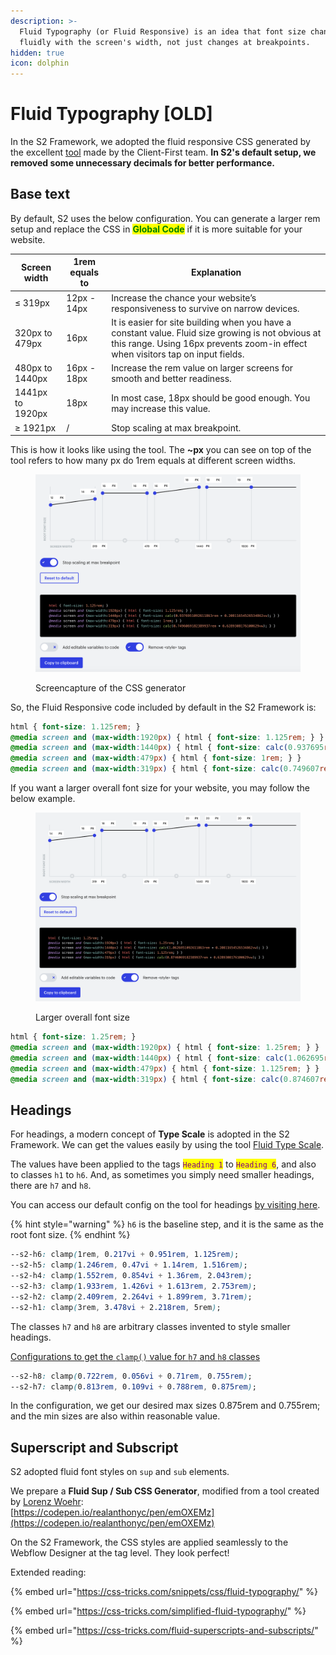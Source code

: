 ```yaml
---
description: >-
  Fluid Typography (or Fluid Responsive) is an idea that font size changes
  fluidly with the screen's width, not just changes at breakpoints.
hidden: true
icon: dolphin
---
```


# Fluid Typography \[OLD]

In the S2 Framework, we adopted the fluid responsive CSS generated by the excellent [tool](https://finsweet.com/client-first/docs/fluid-responsive) made by the Client-First team. **In S2's default setup, we removed some unnecessary decimals for better performance.**



## Base text

By default, S2 uses the below configuration. You can generate a larger rem setup and replace the CSS in <mark style="color:green;">**Global Code**</mark> if it is more suitable for your website.

| Screen width     | 1rem equals to | Explanation                                                                                                                                                                           |
| ---------------- | -------------- | ------------------------------------------------------------------------------------------------------------------------------------------------------------------------------------- |
| ≤ 319px          | 12px - 14px    | Increase the chance your website’s responsiveness to survive on narrow devices.                                                                                                       |
| 320px to 479px   | 16px           | It is easier for site building when you have a constant value. Fluid size growing is not obvious at this range. Using 16px prevents zoom-in effect when visitors tap on input fields. |
| 480px to 1440px  | 16px - 18px    | Increase the rem value on larger screens for smooth and better readiness.                                                                                                             |
| 1441px to 1920px | 18px           | In most case, 18px should be good enough. You may increase this value.                                                                                                                |
| ≥ 1921px         | /              | Stop scaling at max breakpoint.                                                                                                                                                       |



This is how it looks like using the tool. The **\~px** you can see on top of the tool refers to how many px do 1rem equals at different screen widths.

<figure><img src="../../.gitbook/assets/fluid-responsive-settings.png" alt=""><figcaption><p>Screencapture of the CSS generator</p></figcaption></figure>

So, the Fluid Responsive code included by default in the S2 Framework is:

```css
html { font-size: 1.125rem; }
@media screen and (max-width:1920px) { html { font-size: 1.125rem; } }
@media screen and (max-width:1440px) { html { font-size: calc(0.937695rem + 0.208vw); } }
@media screen and (max-width:479px) { html { font-size: 1rem; } }
@media screen and (max-width:319px) { html { font-size: calc(0.749607rem + 0.629vw); } }
```



If you want a larger overall font size for your website, you may follow the below example.

<figure><img src="../../.gitbook/assets/Screenshot 2025-01-21 21.50.36.png" alt=""><figcaption><p>Larger overall font size</p></figcaption></figure>

```css
html { font-size: 1.25rem; }
@media screen and (max-width:1920px) { html { font-size: 1.25rem; } }
@media screen and (max-width:1440px) { html { font-size: calc(1.062695rem + 0.208vw); } }
@media screen and (max-width:479px) { html { font-size: 1.125rem; } }
@media screen and (max-width:319px) { html { font-size: calc(0.874607rem + 0.629vw); } }
```





## Headings

For headings, a modern concept of **Type Scale** is adopted in the S2 Framework. We can get the values easily by using the tool [Fluid Type Scale](https://www.fluid-type-scale.com).

The values have been applied to the tags <mark style="color:purple;">`Heading 1`</mark> to <mark style="color:purple;">`Heading 6`</mark>, and also to classes `h1` to `h6`. And, as sometimes you simply need smaller headings, there are `h7` and `h8`.

You can access our default config on the tool for headings [by visiting here](https://www.fluid-type-scale.com/calculate?minFontSize=16\&minWidth=360\&minRatio=1.24577245\&maxFontSize=18\&maxWidth=1280\&maxRatio=1.347625\&steps=h6%2Ch5%2Ch4%2Ch3%2Ch2%2Ch1\&baseStep=h6\&prefix=s2\&useContainerWidth=false\&includeFallbacks=true\&useRems=true\&remValue=16\&decimals=3\&previewFont=Inter\&previewText=Almost+before+we+knew+it%2C+we+had+left+the+ground\&previewWidth=1280).

{% hint style="warning" %}
`h6` is the baseline step, and it is the same as the root font size.
{% endhint %}

```css
--s2-h6: clamp(1rem, 0.217vi + 0.951rem, 1.125rem);
--s2-h5: clamp(1.246rem, 0.47vi + 1.14rem, 1.516rem);
--s2-h4: clamp(1.552rem, 0.854vi + 1.36rem, 2.043rem);
--s2-h3: clamp(1.933rem, 1.426vi + 1.613rem, 2.753rem);
--s2-h2: clamp(2.409rem, 2.264vi + 1.899rem, 3.71rem);
--s2-h1: clamp(3rem, 3.478vi + 2.218rem, 5rem);
```

The classes `h7` and `h8` are arbitrary classes invented to style smaller headings.

[Configurations to get the `clamp()` value for `h7` and `h8` classes](https://www.fluid-type-scale.com/calculate?minFontSize=13\&minWidth=360\&minRatio=1.125\&maxFontSize=14\&maxWidth=1280\&maxRatio=1.1595\&steps=h8%2Ch7\&baseStep=h7\&prefix=s2\&useContainerWidth=false\&includeFallbacks=true\&useRems=true\&remValue=16\&decimals=3\&previewFont=Inter\&previewText=Almost+before+we+knew+it%2C+we+had+left+the+ground\&previewWidth=1280)

```css
--s2-h8: clamp(0.722rem, 0.056vi + 0.71rem, 0.755rem);
--s2-h7: clamp(0.813rem, 0.109vi + 0.788rem, 0.875rem);
```

In the configuration, we get our desired max sizes 0.875rem and 0.755rem; and the min sizes are also within reasonable value.



## Superscript and Subscript

S2 adopted fluid font styles on `sup` and `sub` elements.

We prepare a **Fluid Sup / Sub CSS Generator**, modified from a tool created by [Lorenz Woehr](https://css-tricks.com/fluid-superscripts-and-subscripts/):  \
[https://codepen.io/realanthonyc/pen/emOXEMz](https://codepen.io/realanthonyc/pen/emOXEMz)

On the S2 Framework, the CSS styles are applied seamlessly to the Webflow Designer at the tag level. They look perfect!





Extended reading:

{% embed url="https://css-tricks.com/snippets/css/fluid-typography/" %}

{% embed url="https://css-tricks.com/simplified-fluid-typography/" %}

{% embed url="https://css-tricks.com/fluid-superscripts-and-subscripts/" %}



